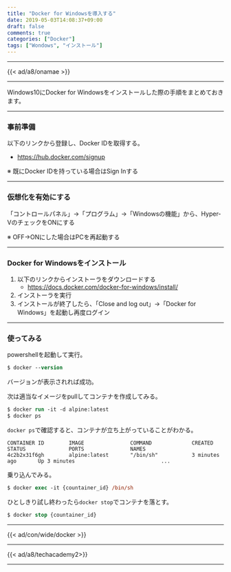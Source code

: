 ```yaml
---
title: "Docker for Windowsを導入する"
date: 2019-05-03T14:08:37+09:00
draft: false
comments: true
categories: ["Docker"]
tags: ["Wondows", "インストール"]
---
```


<!--more-->

---

{{< ad/a8/onamae >}}

---

Windows10にDocker for Windowsをインストールした際の手順をまとめておきます。

---

### 事前準備

以下のリンクから登録し、Docker IDを取得する。

- https://hub.docker.com/signup

※ 既にDocker IDを持っている場合はSign Inする

---

### 仮想化を有効にする

「コントロールパネル」→「プログラム」→「Windowsの機能」から、Hyper-VのチェックをONにする

※ OFF→ONにした場合はPCを再起動する

---

### Docker for Windowsをインストール

1. 以下のリンクからインストーラをダウンロードする
   - https://docs.docker.com/docker-for-windows/install/
2. インストーラを実行
3. インストールが終了したら、「Close and log out」→「Docker for Windows」を起動し再度ログイン

---

### 使ってみる

powershellを起動して実行。

```ps
$ docker --version
```

バージョンが表示されれば成功。

次は適当なイメージをpullしてコンテナを作成してみる。

```ps
$ docker run -it -d alpine:latest
$ docker ps
```

`docker ps`で確認すると、コンテナが立ち上がっていることがわかる。

```
CONTAINER ID        IMAGE               COMMAND             CREATED             STATUS              PORTS               NAMES
4c2b2x31f6gh        alpine:latest       "/bin/sh"           3 minutes ago       Up 3 minutes                            ...
```

乗り込んでみる。

```ps
$ docker exec -it {countainer_id} /bin/sh
```

ひとしきり試し終わったら`docker stop`でコンテナを落とす。

```ps
$ docker stop {countainer_id}
```

---

{{< ad/con/wide/docker >}}

---

{{< ad/a8/techacademy2>}}

---
